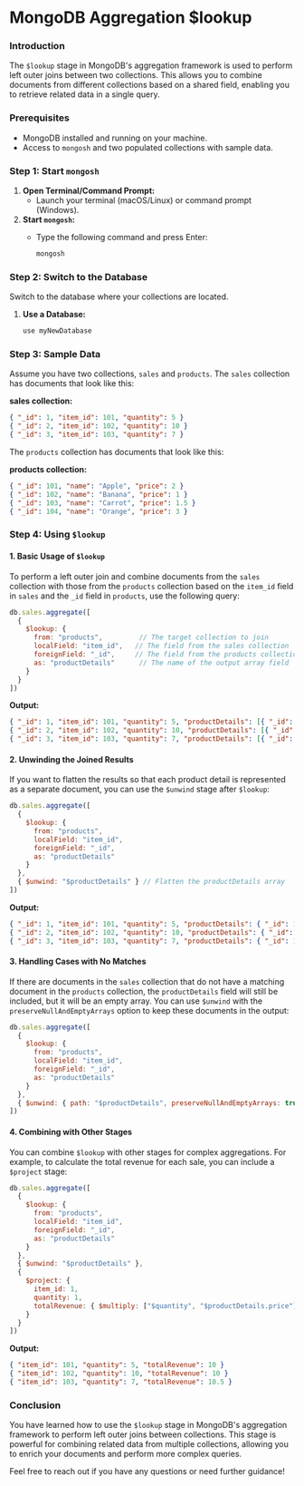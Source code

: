 # MongoDB Aggregation $lookup

### Introduction

The `$lookup` stage in MongoDB's aggregation framework is used to perform left outer joins between two collections. This allows you to combine documents from different collections based on a shared field, enabling you to retrieve related data in a single query.

### Prerequisites

* MongoDB installed and running on your machine.
* Access to `mongosh` and two populated collections with sample data.

### Step 1: Start `mongosh`

1. **Open Terminal/Command Prompt:**
   * Launch your terminal (macOS/Linux) or command prompt (Windows).
2. **Start `mongosh`:**
   *   Type the following command and press Enter:

       ```bash
       mongosh
       ```

### Step 2: Switch to the Database

Switch to the database where your collections are located.

1.  **Use a Database:**

    ```javascript
    use myNewDatabase
    ```

### Step 3: Sample Data

Assume you have two collections, `sales` and `products`. The `sales` collection has documents that look like this:

**sales collection:**

```json
{ "_id": 1, "item_id": 101, "quantity": 5 }
{ "_id": 2, "item_id": 102, "quantity": 10 }
{ "_id": 3, "item_id": 103, "quantity": 7 }
```

The `products` collection has documents that look like this:

**products collection:**

```json
{ "_id": 101, "name": "Apple", "price": 2 }
{ "_id": 102, "name": "Banana", "price": 1 }
{ "_id": 103, "name": "Carrot", "price": 1.5 }
{ "_id": 104, "name": "Orange", "price": 3 }
```

### Step 4: Using `$lookup`

#### 1. Basic Usage of `$lookup`

To perform a left outer join and combine documents from the `sales` collection with those from the `products` collection based on the `item_id` field in `sales` and the `_id` field in `products`, use the following query:

```javascript
db.sales.aggregate([
  {
    $lookup: {
      from: "products",         // The target collection to join
      localField: "item_id",   // The field from the sales collection
      foreignField: "_id",     // The field from the products collection
      as: "productDetails"      // The name of the output array field
    }
  }
])
```

**Output:**

```json
{ "_id": 1, "item_id": 101, "quantity": 5, "productDetails": [{ "_id": 101, "name": "Apple", "price": 2 }] }
{ "_id": 2, "item_id": 102, "quantity": 10, "productDetails": [{ "_id": 102, "name": "Banana", "price": 1 }] }
{ "_id": 3, "item_id": 103, "quantity": 7, "productDetails": [{ "_id": 103, "name": "Carrot", "price": 1.5 }] }
```

#### 2. Unwinding the Joined Results

If you want to flatten the results so that each product detail is represented as a separate document, you can use the `$unwind` stage after `$lookup`:

```javascript
db.sales.aggregate([
  {
    $lookup: {
      from: "products",
      localField: "item_id",
      foreignField: "_id",
      as: "productDetails"
    }
  },
  { $unwind: "$productDetails" } // Flatten the productDetails array
])
```

**Output:**

```json
{ "_id": 1, "item_id": 101, "quantity": 5, "productDetails": { "_id": 101, "name": "Apple", "price": 2 } }
{ "_id": 2, "item_id": 102, "quantity": 10, "productDetails": { "_id": 102, "name": "Banana", "price": 1 } }
{ "_id": 3, "item_id": 103, "quantity": 7, "productDetails": { "_id": 103, "name": "Carrot", "price": 1.5 } }
```

#### 3. Handling Cases with No Matches

If there are documents in the `sales` collection that do not have a matching document in the `products` collection, the `productDetails` field will still be included, but it will be an empty array. You can use `$unwind` with the `preserveNullAndEmptyArrays` option to keep these documents in the output:

```javascript
db.sales.aggregate([
  {
    $lookup: {
      from: "products",
      localField: "item_id",
      foreignField: "_id",
      as: "productDetails"
    }
  },
  { $unwind: { path: "$productDetails", preserveNullAndEmptyArrays: true } } // Preserve sales without products
])
```

#### 4. Combining with Other Stages

You can combine `$lookup` with other stages for complex aggregations. For example, to calculate the total revenue for each sale, you can include a `$project` stage:

```javascript
db.sales.aggregate([
  {
    $lookup: {
      from: "products",
      localField: "item_id",
      foreignField: "_id",
      as: "productDetails"
    }
  },
  { $unwind: "$productDetails" },
  {
    $project: {
      item_id: 1,
      quantity: 1,
      totalRevenue: { $multiply: ["$quantity", "$productDetails.price"] } // Calculate total revenue
    }
  }
])
```

**Output:**

```json
{ "item_id": 101, "quantity": 5, "totalRevenue": 10 }
{ "item_id": 102, "quantity": 10, "totalRevenue": 10 }
{ "item_id": 103, "quantity": 7, "totalRevenue": 10.5 }
```

### Conclusion

You have learned how to use the `$lookup` stage in MongoDB's aggregation framework to perform left outer joins between collections. This stage is powerful for combining related data from multiple collections, allowing you to enrich your documents and perform more complex queries.

Feel free to reach out if you have any questions or need further guidance!
